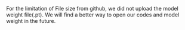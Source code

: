 For the limitation of File size from github, we did not upload the model weight file(.pt). We will find a better way to open our codes and model weight in the future.
